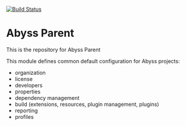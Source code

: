 [![Build Status](https://travis-ci.org/apiportal/abyss-parent.svg?branch=master)](https://travis-ci.org/apiportal/abyss-parent)
# Abyss Parent

This is the repository for Abyss Parent 

This module defines common default configuration for Abyss projects:

- organization
- license
- developers
- properties
- dependency management
- build (extensions, resources, plugin management, plugins)
- reporting
- profiles
